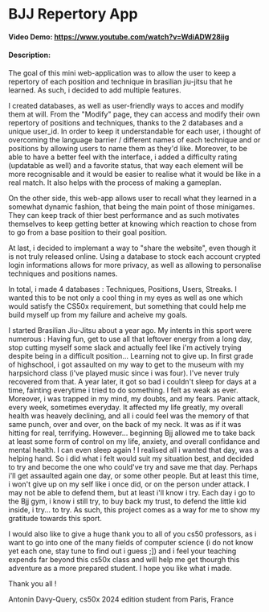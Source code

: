 # BJJ Repertory App
#### Video Demo:  <https://www.youtube.com/watch?v=WdiADW28iig>
#### Description:
The goal of this mini web-application was to allow the user to keep a repertory of each position and technique in brasilian
jiu-jitsu that he learned. As such, i decided to add multiple features.

I created databases, as well as user-friendly ways to acces and modify them at will. From the "Modify" page, they can access
and modify their own repertory of positions and techniques, thanks to the 2 databases and a unique user_id. In order to keep it
understandable for each user, i thought of overcoming the language barrier / different names of each technique and or positions
by allowing users to name them as they'd like. Moreover, to be able to have a better feel with the interface, i added a
difficulty rating (updatable as well) and a favorite status, that way each element will be more recognisable and it would be
easier to realise what it would be like in a real match. It also helps with the process of making a gameplan.

On the other side, this web-app allows user to recall what they learned in a somewhat dynamic fashion, that being the main
point of those minigames. They can keep track of thier best performance and as such motivates themselves to keep getting better
at knowing which reaction to chose from to go from a base position to their goal position.

At last, i decided to implemant a way to "share the website", even though it is not truly released online. Using a database
to stock each account crypted login informations allows for more privacy, as well as allowing to personalise techniques and positions names.

In total, i made 4 databases : Techniques, Positions, Users, Streaks. I wanted this to be not only a cool thing in my eyes as well as one
which would satisfy the CS50x requirement, but something that could help me build myself up from my failure and acheive my goals.

I started Brasilian Jiu-Jitsu about a year ago. My intents in this sport were numerous : Having fun, get to use all that leftover energy from
a long day, stop cutting myself some slack and actually feel like i'm actively trying despite being in a difficult position... Learning not to give up.
In first grade of highschool, i got assaulted on my way to get to the museum with my harpsichord class (i've played music since i was four).
I've never truly recovered from that. A year later, it got so bad i couldn't sleep for days at a time, fainting everytime i tried to do something.
I felt as weak as ever. Moreover, i was trapped in my mind, my doubts, and my fears. Panic attack, every week, sometimes everyday. It affected my life
greatly, my overall health was heavely declining, and all i could feel was the memory of that same punch, over and over, on the back of my neck.
It was as if it was hitting for real, terrifying. However... beginning Bjj allowed me to take back at least some form of control on my life, anxiety,
and overall confidance and mental health. I can even sleep again ! I realised all i wanted that day, was a helping hand. So i did what i felt would suit
my situation best, and decided to try and become the one who could've try and save me that day. Perhaps i'll get assaulted again one day, or some other
people. But at least this time, i won't give up on my self like i once did, or on the person under attack. I may not be able to defend them, but at least
i'll know i try. Each day i go to the Bjj gym, i know i still try, to buy back my trust, to defend the little kid inside, i try... to try.
As such, this project comes as a way for me to show my gratitude towards this sport.

I would also like to give a huge thank you to all of you cs50 professors, as i want to go into one of the many fields of computer science (i do not
know yet each one, stay tune to find out i guess ;]) and i feel your teaching expends far beyond this cs50x class and will help me get thourgh this
adventure as a more prepared student. I hope you like what i made.


Thank you all !

Antonin Davy-Query, cs50x 2024 edition student from Paris, France
